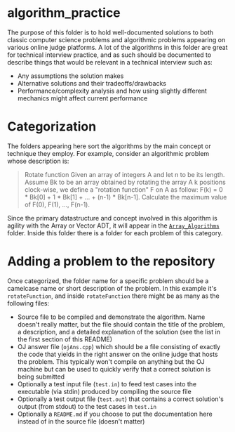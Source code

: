 # algorithm\_practice

The purpose of this folder is to hold well-documented solutions to both classic computer science
problems and algorithmic problems appearing on various online judge platforms. A lot of the algorithms
in this folder are great for technical interview practice, and as such should be documented to describe
things that would be relevant in a technical interview such as:

 - Any assumptions the solution makes
 - Alternative solutions and their tradeoffs/drawbacks
 - Performance/complexity analysis and how using slightly different mechanics might affect current performance

# Categorization

The folders appearing here sort the algorithms by the main concept or technique they employ.
For example, consider an algorithmic problem whose description is:

> Rotate function
> Given an array of integers A and let n to be its length.
> Assume Bk to be an array obtained by rotating the array
> A k positions clock-wise, we define a "rotation function"
> F on A as follow: F(k) = 0 * Bk[0] + 1 * Bk[1] + ... + (n-1) * Bk[n-1].
> Calculate the maximum value of F(0), F(1), ..., F(n-1).

Since the primary datastructure and concept involved in this algorithm is agility with the Array or Vector ADT,
it will appear in the [`Array_Algorithms`](https://github.com/domfarolino/algorithms/tree/master/src/algorithm_practice/Array_Algorithms)
folder. Inside this folder there is a folder for each problem of this category.

# Adding a problem to the repository

Once categorized, the folder name for a specific problem should be a camelcase name or short description of
the problem. In this example it's `rotateFunction`, and inside `rotateFunction` there might be as many as the
following files:

 - Source file to be compiled and demonstrate the algorithm. Name doesn't really matter, but the file should contain
   the title of the problem, a description, and a detailed explanation of the solution (see the list in the first section
   of this README)
 - OJ answer file (`ojAns.cpp`) which should be a file consisting of exactly the code that yields in the right answer on the
   online judge that hosts the problem. This typically won't compile on anything but the OJ machine but can be used to quickly
   verify that a correct solution is being submitted
 - Optionally a test input file (`test.in`) to feed test cases into the executable (via stdin) produced by compiling the source file
 - Optionally a test output file (`test.out`) that contains a correct solution's output (from stdout) to the test cases in `test.in`
 - Optionally a `README.md` if you choose to put the documentation here instead of in the source file (doesn't matter)
